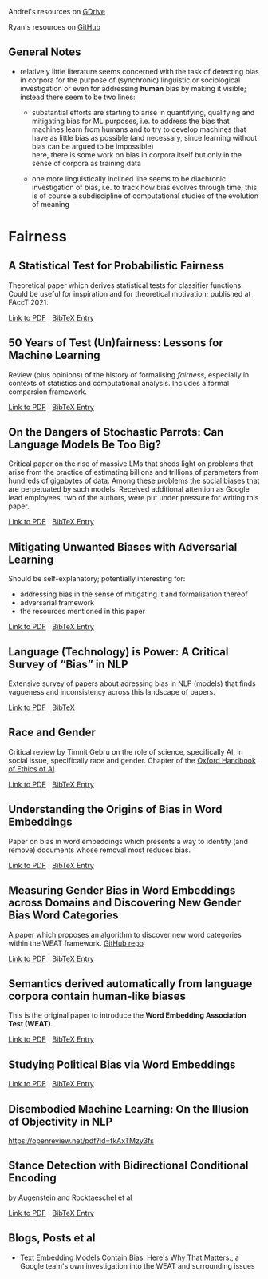 
Andrei's resources on [GDrive](https://drive.google.com/drive/u/0/folders/1ncPfsOL_WmAUnGbEbqMMFAw1sF32gTLw)

Ryan's resources on [GitHub](https://github.com/ryanbrate/phd_reading_list)


## General Notes

- relatively little literature seems concerned with the task of detecting bias in corpora for the purpose of (synchronic) linguistic or sociological investigation
  or even for addressing **human** bias by making it visible; instead there seem to be two lines:
  
  - substantial efforts are starting to arise in quantifying, qualifying and mitigating bias for ML purposes, i.e. to address the bias that machines learn from humans and to try to develop machines that have as little bias as possible (and necessary, since learning without bias can be argued to be impossible) <br>
  here, there is some work on bias in corpora itself but only in the sense of corpora as training data
  
  - one more linguistically inclined line seems to be diachronic investigation of bias, i.e. to track how bias evolves through time; this is of course a subdiscipline of computational studies of the evolution of meaning
  
  
  
# Fairness

## A Statistical Test for Probabilistic Fairness

Theoretical paper which derives statistical tests for classifier functions. Could be useful for inspiration and for theoretical motivation; published at FAccT 2021. 

[Link to PDF](https://arxiv.org/pdf/2012.04800.pdf) | [BibTeX Entry](https://scholar.googleusercontent.com/scholar.bib?q=info:tkrrAOA23qwJ:scholar.google.com/&output=citation&scisdr=CgXMhBClEPb21fB7y4A:AAGBfm0AAAAAYAl-04D1aEEMTGr9aOP2qbQNlfhBi2iG&scisig=AAGBfm0AAAAAYAl-06ChVPXETeDZLX5BNYwB5BBv4qhd&scisf=4&ct=citation&cd=-1&hl=en)


## 50 Years of Test (Un)fairness: Lessons for Machine Learning

Review (plus opinions) of the history of formalising *fairness*, especially in contexts of statistics and computational analysis. Includes a formal comparsion framework.

[Link to PDF](http://www.m-mitchell.com/papers/History_of_Fairness-arxiv.pdf) | [BibTeX Entry](https://scholar.googleusercontent.com/scholar.bib?q=info:Oa1R0kHeAREJ:scholar.google.com/&output=citation&scisdr=CgXMhBClEPb21ekT888:AAGBfm0AAAAAYBAW68-vQKNCvDHwHqVKNk45S_opyVJS&scisig=AAGBfm0AAAAAYBAW64oA4STFAnmZX8C37dJWj2zlp7--&scisf=4&ct=citation&cd=-1&hl=en)


## On the Dangers of Stochastic Parrots: Can Language Models Be Too Big?

Critical paper on the rise of massive LMs that sheds light on problems that arise from the practice of estimating billions and trillions of parameters from hundreds of gigabytes of data. Among these problems the social biases that are perpetuated by such models. Received additional attention as Google lead employees, two of the authors, were put under pressure for writing this paper.

[Link to PDF](http://faculty.washington.edu/ebender/papers/Stochastic_Parrots.pdf) | [BibTeX Entry](https://scholar.googleusercontent.com/scholar.bib?q=info:-frkS3CfwgUJ:scholar.google.com/&output=citation&scisdr=CgXMhBClEPb21ekfuwg:AAGBfm0AAAAAYBAaowiWuqHRHWqYNL02PhQLYkw96dcI&scisig=AAGBfm0AAAAAYBAao6YQ_jKYoMyy-rDBoKFm0FQ8kNLm&scisf=4&ct=citation&cd=-1&hl=en)




## Mitigating Unwanted Biases with Adversarial Learning

Should be self-explanatory; potentially interesting for: 
  - addressing bias in the sense of mitigating it and formalisation thereof
  - adversarial framework
  - the resources mentioned in this paper


[Link to PDF](http://www.m-mitchell.com/papers/Adversarial_Bias_Mitigation.pdf) | [BibTeX Entry](https://scholar.googleusercontent.com/scholar.bib?q=info:v4k0PGBZBJgJ:scholar.google.com/&output=citation&scisdr=CgXMhBClEPb21ek1gew:AAGBfm0AAAAAYBAwmew8tGaw4KUMcESXaKWxQcf0-w7N&scisig=AAGBfm0AAAAAYBAwmSGoxx5v9NxxLiuMThvaImaiyd22&scisf=4&ct=citation&cd=-1&hl=en)



## Language (Technology) is Power: A Critical Survey of “Bias” in NLP

Extensive survey of papers about adressing bias in NLP (models) that finds vagueness and inconsistency across this landscape of papers.


[Link to PDF](https://arxiv.org/pdf/2005.14050.pdf) | [BibTeX](https://scholar.googleusercontent.com/scholar.bib?q=info:crDf6GtBo8oJ:scholar.google.com/&output=citation&scisdr=CgXMhBClEPb21elPPTk:AAGBfm0AAAAAYBBKJTlOhrbRn-kBQ-XL3jDSk4kL4jvq&scisig=AAGBfm0AAAAAYBBKJfanTEUyzCXUETRoRYMxqn4ae9vH&scisf=4&ct=citation&cd=-1&hl=en)



## Race and Gender

Critical review by Timnit Gebru on the role of science, specifically AI, in social issue, specifically race and gender. Chapter of the [Oxford Handbook of Ethics of AI](https://www.oxfordhandbooks.com/view/10.1093/oxfordhb/9780190067397.001.0001/oxfordhb-9780190067397).

[Link to PDF](https://arxiv.org/ftp/arxiv/papers/1908/1908.06165.pdf) | [BibTeX Entry](https://scholar.googleusercontent.com/scholar.bib?q=info:8XiuL9kXndgJ:scholar.google.com/&output=citation&scisdr=CgXMhBClEPb21eBnF24:AAGBfm0AAAAAYBliD263ZD8jvgxzmFueC9n3q46yjXSa&scisig=AAGBfm0AAAAAYBliD6ssQ0q2W81X9UTY_wGjfqNES_Mq&scisf=4&ct=citation&cd=-1&hl=en)


## Understanding the Origins of Bias in Word Embeddings

Paper on bias in word embeddings which presents a way to identify (and remove) documents whose removal most reduces bias. 

[Link to PDF](https://arxiv.org/pdf/1810.03611.pdf) | [BibTeX Entry](https://scholar.googleusercontent.com/scholar.bib?q=info:bRx57gSkp_oJ:scholar.google.com/&output=citation&scisdr=CgXMhBClEPb21eBrHS8:AAGBfm0AAAAAYBluBS-S2lZJ_wcjIKg2xa7DB5Qi6b2b&scisig=AAGBfm0AAAAAYBluBaS2tgi3or0zb2-05Ofv8VrPeRBG&scisf=4&ct=citation&cd=-1&hl=en)


## Measuring Gender Bias in Word Embeddings across Domains and Discovering New Gender Bias Word Categories

A paper which proposes an algorithm to discover new word categories within the WEAT framework. [GitHub repo](https://github.com/alfredomg/GeBNLP2019)

[Link to PDF](https://www.aclweb.org/anthology/W19-3804.pdf) | [BibTeX Entry](https://scholar.googleusercontent.com/scholar.bib?q=info:S5stJ0wV2RQJ:scholar.google.com/&output=citation&scisdr=CgXMhBClEPb21eB-0ZE:AAGBfm0AAAAAYBl7yZHFsSr5FQGepah683GVj7uQNXLL&scisig=AAGBfm0AAAAAYBl7yW2AeVjAgp_sUktuV2uYs03r5EEi&scisf=4&ct=citation&cd=-1&hl=en)


## Semantics derived automatically from language corpora contain human-like biases

This is the original paper to introduce the **Word Embedding Association Test (WEAT)**.

[Link to PDF](https://researchportal.bath.ac.uk/en/publications/semantics-derived-automatically-from-language-corpora-necessarily) | [BibTeX Entry](https://scholar.googleusercontent.com/scholar.bib?q=info:Is459GpUm20J:scholar.google.com/&output=citation&scisdr=CgXMhBClEPb21eBxgiA:AAGBfm0AAAAAYBl0miDk7C_jkbmunCFeFAt4y31PvtBz&scisig=AAGBfm0AAAAAYBl0muqLuVrhmKoLPIvFKeXxWFLMqwoM&scisf=4&ct=citation&cd=-1&hl=en)



## Studying Political Bias via Word Embeddings

[Link to PDF](https://people.clarkson.edu/~jmatthew/publications/PoliticalBias_FATES2020.pdf) | [BibTeX Entry](https://scholar.googleusercontent.com/scholar.bib?q=info:hCjFOKweqQoJ:scholar.google.com/&output=citation&scisdr=CgXMhBClEPb21eB4N9Q:AAGBfm0AAAAAYBl9L9RcGPoEb9KnrvFMNx93BO-wRDeV&scisig=AAGBfm0AAAAAYBl9L3mNqtGCZEWXN2w911ATeYbwCfRv&scisf=4&ct=citation&cd=-1&hl=en)


## Disembodied Machine Learning: On the Illusion of Objectivity in NLP

https://openreview.net/pdf?id=fkAxTMzy3fs

## Stance Detection with Bidirectional Conditional Encoding

by Augenstein and Rocktaeschel et al

[Link to PDF](https://arxiv.org/pdf/1606.05464.pdf) | [BibTeX Entry](https://scholar.googleusercontent.com/scholar.bib?q=info:WjTPTWBJOTMJ:scholar.google.com/&output=citation&scisdr=CgXMhBClEPb21eB7fBE:AAGBfm0AAAAAYBl-ZBHYOTZITGZrggoPKA7zdQFyk_QM&scisig=AAGBfm0AAAAAYBl-ZALutT4xHXQmJJZ41z4LWHEhctr8&scisf=4&ct=citation&cd=-1&hl=en)






## Blogs, Posts et al

 - [Text Embedding Models Contain Bias. Here's Why That Matters.](https://developers.googleblog.com/2018/04/text-embedding-models-contain-bias.html), a Google team's own investigation into the WEAT and surrounding issues

 







